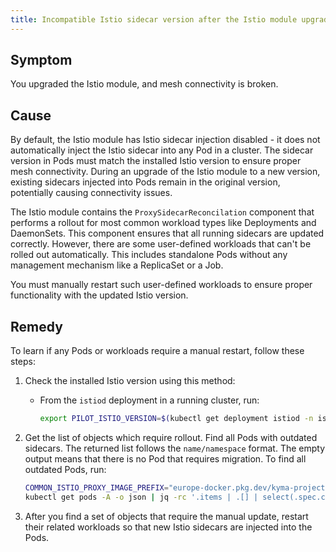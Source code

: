 ```yaml
---
title: Incompatible Istio sidecar version after the Istio module upgrade
---
```


## Symptom

You upgraded the Istio module, and mesh connectivity is broken.

## Cause

By default, the Istio module has Istio sidecar injection disabled - it does not automatically inject the Istio sidecar into any Pod in a cluster.
The sidecar version in Pods must match the installed Istio version to ensure proper mesh connectivity. During an upgrade of the Istio module to a new version, existing sidecars injected into Pods remain in the original version, potentially causing connectivity issues.

The Istio module contains the `ProxySidecarReconcilation` component that performs a rollout for most common workload types like Deployments and DaemonSets. This component ensures that all running sidecars are updated correctly.
However, there are some user-defined workloads that can't be rolled out automatically. This includes standalone Pods without any management mechanism like a ReplicaSet or a Job.

You must manually restart such user-defined workloads to ensure proper functionality with the updated Istio version.

## Remedy

To learn if any Pods or workloads require a manual restart, follow these steps:

1. Check the installed Istio version using this method:

   * From the `istiod` deployment in a running cluster, run:

      ```bash
      export PILOT_ISTIO_VERSION=$(kubectl get deployment istiod -n istio-system -o json | jq '.spec.template.spec.containers | .[].image' | sed 's/[^:"]*[:]//' | sed 's/["]//g')
      ```
2. Get the list of objects which require rollout. Find all Pods with outdated sidecars. The returned list follows the `name/namespace` format. The empty output means that there is no Pod that requires migration. To find all outdated Pods, run:


   ```bash
   COMMON_ISTIO_PROXY_IMAGE_PREFIX="europe-docker.pkg.dev/kyma-project/prod/external/istio/proxyv2"
   kubectl get pods -A -o json | jq -rc '.items | .[] | select(.spec.containers[].image | startswith("'"${COMMON_ISTIO_PROXY_IMAGE_PREFIX}"'") and (endswith("'"${PILOT_ISTIO_VERSION}"'") | not))  | "\(.metadata.name)/\(.metadata.namespace)"'
   ```

3. After you find a set of objects that require the manual update, restart their related workloads so that new Istio sidecars are injected into the Pods.
